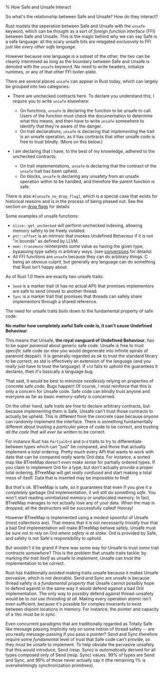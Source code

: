 % How Safe and Unsafe Interact

So what's the relationship between Safe and Unsafe? How do they interact?

Rust models the seperation between Safe and Unsafe with the `unsafe` keyword, which
can be thought as a sort of *foreign function interface* (FFI) between Safe and Unsafe.
This is the magic behind why we can say Safe is a safe language: all the scary unsafe
bits are relagated *exclusively* to FFI *just like every other safe language*.

However because one language is a subset of the other, the two can be cleanly
intermixed as long as the boundary between Safe and Unsafe is denoted with the
`unsafe` keyword. No need to write headers, initialize runtimes, or any of that
other FFI boiler-plate.

There are several places `unsafe` can appear in Rust today, which can largely be
grouped into two categories:

* There are unchecked contracts here. To declare you understand this, I require
you to write `unsafe` elsewhere:
    * On functions, `unsafe` is declaring the function to be unsafe to call. Users
      of the function must check the documentation to determine what this means,
      and then have to write `unsafe` somewhere to identify that they're aware of
      the danger.
    * On trait declarations, `unsafe` is declaring that *implementing* the trait
      is an unsafe operation, as it has contracts that other unsafe code is free to
      trust blindly. (More on this below.)

* I am declaring that I have, to the best of my knowledge, adhered to the
unchecked contracts:
    * On trait implementations, `unsafe` is declaring that the contract of the
      `unsafe` trait has been upheld.
    * On blocks, `unsafe` is declaring any unsafety from an unsafe
      operation within to be handled, and therefore the parent function is safe.

There is also `#[unsafe_no_drop_flag]`, which is a special case that exists for
historical reasons and is in the process of being phased out. See the section on
[drop flags][] for details.

Some examples of unsafe functions:

* `slice::get_unchecked` will perform unchecked indexing, allowing memory
  safety to be freely violated.
* `ptr::offset` is an intrinsic that invokes Undefined Behaviour if it is
  not "in bounds" as defined by LLVM.
* `mem::transmute` reinterprets some value as having the given type,
  bypassing type safety in arbitrary ways. (see [conversions][] for details)
* All FFI functions are `unsafe` because they can do arbitrary things.
  C being an obvious culprit, but generally any language can do something
  that Rust isn't happy about.

As of Rust 1.0 there are exactly two unsafe traits:

* `Send` is a marker trait (it has no actual API) that promises implementors
  are safe to send (move) to another thread.
* `Sync` is a marker trait that promises that threads can safely share
  implementors through a shared reference.

The need for unsafe traits boils down to the fundamental property of safe code:

**No matter how completely awful Safe code is, it can't cause Undefined
Behaviour.**

This means that Unsafe, **the royal vanguard of Undefined Behaviour**, has to be
*super paranoid* about generic safe code. Unsafe is free to trust *specific* safe
code (or else you would degenerate into infinite spirals of paranoid despair).
It is generally regarded as ok to trust the standard library to be correct, as
std is effectively an extension of the language (and you *really* just have to trust
the language). If `std` fails to uphold the guarantees it declares, then it's
basically a language bug.

That said, it would be best to minimize *needlessly* relying on properties of
concrete safe code. Bugs happen! Of course, I must reinforce that this is only
a concern for Unsafe code. Safe code can blindly trust anyone and everyone
as far as basic memory-safety is concerned.

On the other hand, safe traits are free to declare arbitrary contracts, but because
implementing them is Safe, Unsafe can't trust those contracts to actually
be upheld. This is different from the concrete case because *anyone* can
randomly implement the interface. There is something fundamentally different
about trusting a *particular* piece of code to be correct, and trusting *all the
code that will ever be written* to be correct.

For instance Rust has `PartialOrd` and `Ord` traits to try to differentiate
between types which can "just" be compared, and those that actually implement a
*total* ordering. Pretty much every API that wants to work with data that can be
compared *really* wants Ord data. For instance, a sorted map like BTreeMap
*doesn't even make sense* for partially ordered types. If you claim to implement
Ord for a type, but don't actually provide a proper total ordering, BTreeMap will
get *really confused* and start making a total mess of itself. Data that is
inserted may be impossible to find!

But that's ok. BTreeMap is safe, so it guarantees that even if you give it a
*completely* garbage Ord implementation, it will still do something *safe*. You
won't start reading uninitialized memory or unallocated memory. In fact, BTreeMap
manages to not actually lose any of your data. When the map is dropped, all the
destructors will be successfully called! Hooray!

However BTreeMap is implemented using a modest spoonful of Unsafe (most collections
are). That means that it is not necessarily *trivially true* that a bad Ord
implementation will make BTreeMap behave safely. Unsafe must be sure not to rely
on Ord *where safety is at stake*. Ord is provided by Safe, and safety is not
Safe's responsibility to uphold.

But wouldn't it be grand if there was some way for Unsafe to trust *some* trait
contracts *somewhere*? This is the problem that unsafe traits tackle: by marking
*the trait itself* as unsafe *to implement*, Unsafe can trust the implementation
to be correct.

Rust has traditionally avoided making traits unsafe because it makes Unsafe
pervasive, which is not desirable. Send and Sync are unsafe is because
thread safety is a *fundamental property* that Unsafe cannot possibly hope to
defend against in the same way it would defend against a bad Ord implementation.
The only way to possibly defend against thread-unsafety would be to *not use
threading at all*. Making every operation atomic isn't even sufficient, because
it's possible for complex invariants to exist between disjoint locations in
memory. For instance, the pointer and capacity of a Vec must be in sync.

Even concurrent paradigms that are traditionally regarded as Totally Safe like
message passing implicitly rely on some notion of thread safety -- are you
really message-passing if you pass a *pointer*? Send and Sync therefore require
some *fundamental* level of trust that Safe code can't provide, so they must be
unsafe to implement. To help obviate the pervasive unsafety that this would
introduce, Send (resp. Sync) is *automatically* derived for all types composed only
of Send (resp. Sync) values. 99% of types are Send and Sync, and 99% of those
never actually say it (the remaining 1% is overwhelmingly synchronization
primitives).




[drop flags]: drop-flags.html
[conversions]: conversions.html
